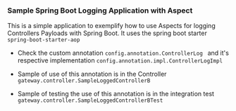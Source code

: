 ### Sample Spring Boot Logging Application with Aspect

This is a simple application to exemplify how to use Aspects for logging Controllers Payloads with Spring Boot.
It uses the spring boot starter  ```spring-boot-starter-aop```

- Check the custom annotation ```config.annotation.ControllerLog ``` and it's respective implementation   ```config.annotation.impl.ControllerLogImpl```

- Sample of use of this annotation is in the Controller ```gateway.controller.SampleLoggedControllerB```
- Sample of testing the use of this annotation is in the integration test ```gateway.controller.SampleLoggedControllerBTest```

